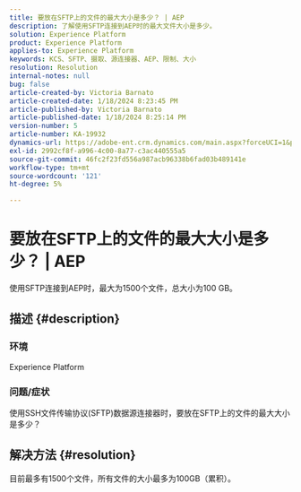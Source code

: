 ```yaml
---
title: 要放在SFTP上的文件的最大大小是多少？ | AEP
description: 了解使用SFTP连接到AEP时的最大文件大小是多少。
solution: Experience Platform
product: Experience Platform
applies-to: Experience Platform
keywords: KCS、SFTP、摄取、源连接器、AEP、限制、大小
resolution: Resolution
internal-notes: null
bug: false
article-created-by: Victoria Barnato
article-created-date: 1/18/2024 8:23:45 PM
article-published-by: Victoria Barnato
article-published-date: 1/18/2024 8:25:14 PM
version-number: 5
article-number: KA-19932
dynamics-url: https://adobe-ent.crm.dynamics.com/main.aspx?forceUCI=1&pagetype=entityrecord&etn=knowledgearticle&id=10a28a75-3fb6-ee11-a569-6045bd006b25
exl-id: 2992cf8f-a996-4c00-8a77-c3ac440555a5
source-git-commit: 46fc2f23fd556a987acb96338b6fad03b489141e
workflow-type: tm+mt
source-wordcount: '121'
ht-degree: 5%

---
```


# 要放在SFTP上的文件的最大大小是多少？ | AEP


使用SFTP连接到AEP时，最大为1500个文件，总大小为100 GB。

## 描述 {#description}


### <b>环境</b>

Experience Platform



### <b>问题/症状</b>

使用SSH文件传输协议(SFTP)数据源连接器时，要放在SFTP上的文件的最大大小是多少？


## 解决方法 {#resolution}

目前最多有1500个文件，所有文件的大小最多为100GB（累积）。
